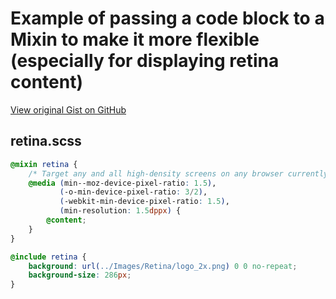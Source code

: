 # Example of passing a code block to a Mixin to make it more flexible (especially for displaying retina content)

[View original Gist on GitHub](https://gist.github.com/Integralist/3912086)

## retina.scss

```scss
@mixin retina {
    /* Target any and all high-density screens on any browser currently known (October 2012) */
    @media (min--moz-device-pixel-ratio: 1.5), 
           (-o-min-device-pixel-ratio: 3/2), 
           (-webkit-min-device-pixel-ratio: 1.5), 
           (min-resolution: 1.5dppx) {
        @content;
    }
}

@include retina {
    background: url(../Images/Retina/logo_2x.png) 0 0 no-repeat;
    background-size: 286px;
}
```

